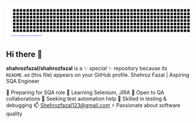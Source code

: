 ![gitartwork](https://raw.githubusercontent.com/shahrozfazal/ShehrozArt/main/gitartwork.svg)




## Hi there 👋


**shahrozfazal/shahrozfazal** is a ✨ _special_ ✨ repository because its `README.md` (this file) appears on your GitHub profile.
Shehroz Fazal | Aspiring SQA Engineer

🔭 Preparing for SQA role
🌱 Learning Selenium, JIRA
👯 Open to QA collaborations
🤔 Seeking test automation help
💬 Skilled in testing & debugging
📫 Shehrozfazal123@gmail.com
⚡ Passionate about software quality
